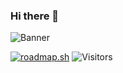 ### Hi there 👋
![Banner](https://github.com/xarop-pa-toss/xarop-pa-toss/assets/12295009/822da616-1a5d-4e74-a982-452eb9fca182)


[![roadmap.sh](https://api.roadmap.sh/v1-badge/tall/649013f2779070ae624b432a?variant=dark)](https://roadmap.sh)
![Visitors](https://api.visitorbadge.io/api/visitors?path=https%3A%2F%2Fgithub.com%2Fxarop-pa-toss&label=Visitors&labelColor=%23d9e3f0&countColor=%23ba68c8&style=plastic)
<!--
**xarop-pa-toss/xarop-pa-toss** is a ✨ _special_ ✨ repository because its `README.md` (this file) appears on your GitHub profile.

Here are some ideas to get you started:

- 🔭 I’m currently working on ...
- 🌱 I’m currently learning ...
- 👯 I’m looking to collaborate on ...
- 🤔 I’m looking for help with ...
- 💬 Ask me about ...
- 📫 How to reach me: ...
- 😄 Pronouns: ...
- ⚡ Fun fact: ...
-->
